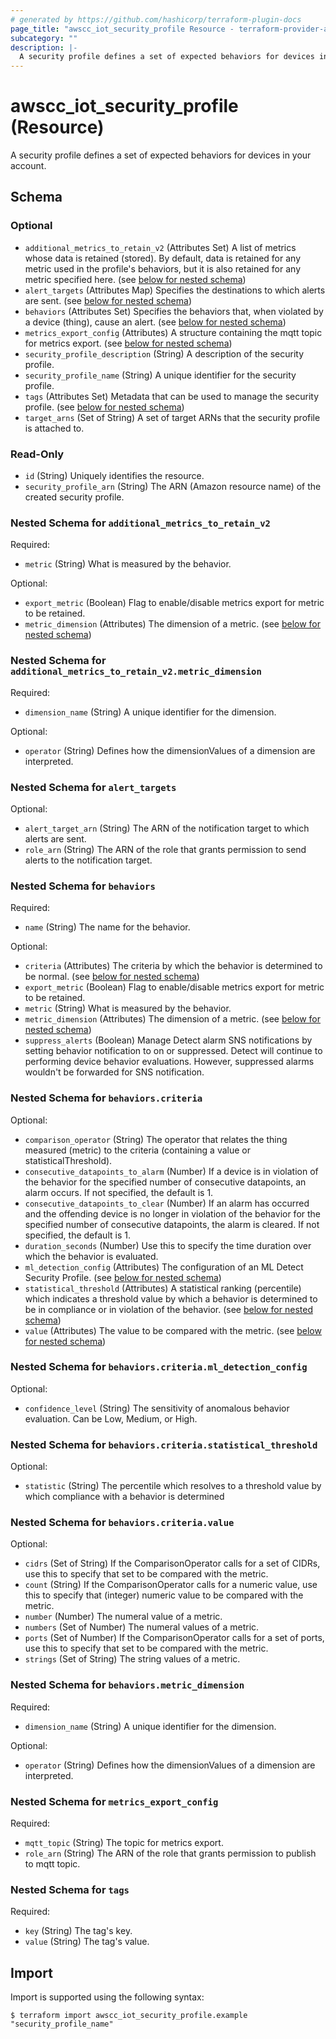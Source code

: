 ```yaml
---
# generated by https://github.com/hashicorp/terraform-plugin-docs
page_title: "awscc_iot_security_profile Resource - terraform-provider-awscc"
subcategory: ""
description: |-
  A security profile defines a set of expected behaviors for devices in your account.
---
```


# awscc_iot_security_profile (Resource)

A security profile defines a set of expected behaviors for devices in your account.



<!-- schema generated by tfplugindocs -->
## Schema

### Optional

- `additional_metrics_to_retain_v2` (Attributes Set) A list of metrics whose data is retained (stored). By default, data is retained for any metric used in the profile's behaviors, but it is also retained for any metric specified here. (see [below for nested schema](#nestedatt--additional_metrics_to_retain_v2))
- `alert_targets` (Attributes Map) Specifies the destinations to which alerts are sent. (see [below for nested schema](#nestedatt--alert_targets))
- `behaviors` (Attributes Set) Specifies the behaviors that, when violated by a device (thing), cause an alert. (see [below for nested schema](#nestedatt--behaviors))
- `metrics_export_config` (Attributes) A structure containing the mqtt topic for metrics export. (see [below for nested schema](#nestedatt--metrics_export_config))
- `security_profile_description` (String) A description of the security profile.
- `security_profile_name` (String) A unique identifier for the security profile.
- `tags` (Attributes Set) Metadata that can be used to manage the security profile. (see [below for nested schema](#nestedatt--tags))
- `target_arns` (Set of String) A set of target ARNs that the security profile is attached to.

### Read-Only

- `id` (String) Uniquely identifies the resource.
- `security_profile_arn` (String) The ARN (Amazon resource name) of the created security profile.

<a id="nestedatt--additional_metrics_to_retain_v2"></a>
### Nested Schema for `additional_metrics_to_retain_v2`

Required:

- `metric` (String) What is measured by the behavior.

Optional:

- `export_metric` (Boolean) Flag to enable/disable metrics export for metric to be retained.
- `metric_dimension` (Attributes) The dimension of a metric. (see [below for nested schema](#nestedatt--additional_metrics_to_retain_v2--metric_dimension))

<a id="nestedatt--additional_metrics_to_retain_v2--metric_dimension"></a>
### Nested Schema for `additional_metrics_to_retain_v2.metric_dimension`

Required:

- `dimension_name` (String) A unique identifier for the dimension.

Optional:

- `operator` (String) Defines how the dimensionValues of a dimension are interpreted.



<a id="nestedatt--alert_targets"></a>
### Nested Schema for `alert_targets`

Optional:

- `alert_target_arn` (String) The ARN of the notification target to which alerts are sent.
- `role_arn` (String) The ARN of the role that grants permission to send alerts to the notification target.


<a id="nestedatt--behaviors"></a>
### Nested Schema for `behaviors`

Required:

- `name` (String) The name for the behavior.

Optional:

- `criteria` (Attributes) The criteria by which the behavior is determined to be normal. (see [below for nested schema](#nestedatt--behaviors--criteria))
- `export_metric` (Boolean) Flag to enable/disable metrics export for metric to be retained.
- `metric` (String) What is measured by the behavior.
- `metric_dimension` (Attributes) The dimension of a metric. (see [below for nested schema](#nestedatt--behaviors--metric_dimension))
- `suppress_alerts` (Boolean) Manage Detect alarm SNS notifications by setting behavior notification to on or suppressed. Detect will continue to performing device behavior evaluations. However, suppressed alarms wouldn't be forwarded for SNS notification.

<a id="nestedatt--behaviors--criteria"></a>
### Nested Schema for `behaviors.criteria`

Optional:

- `comparison_operator` (String) The operator that relates the thing measured (metric) to the criteria (containing a value or statisticalThreshold).
- `consecutive_datapoints_to_alarm` (Number) If a device is in violation of the behavior for the specified number of consecutive datapoints, an alarm occurs. If not specified, the default is 1.
- `consecutive_datapoints_to_clear` (Number) If an alarm has occurred and the offending device is no longer in violation of the behavior for the specified number of consecutive datapoints, the alarm is cleared. If not specified, the default is 1.
- `duration_seconds` (Number) Use this to specify the time duration over which the behavior is evaluated.
- `ml_detection_config` (Attributes) The configuration of an ML Detect Security Profile. (see [below for nested schema](#nestedatt--behaviors--criteria--ml_detection_config))
- `statistical_threshold` (Attributes) A statistical ranking (percentile) which indicates a threshold value by which a behavior is determined to be in compliance or in violation of the behavior. (see [below for nested schema](#nestedatt--behaviors--criteria--statistical_threshold))
- `value` (Attributes) The value to be compared with the metric. (see [below for nested schema](#nestedatt--behaviors--criteria--value))

<a id="nestedatt--behaviors--criteria--ml_detection_config"></a>
### Nested Schema for `behaviors.criteria.ml_detection_config`

Optional:

- `confidence_level` (String) The sensitivity of anomalous behavior evaluation. Can be Low, Medium, or High.


<a id="nestedatt--behaviors--criteria--statistical_threshold"></a>
### Nested Schema for `behaviors.criteria.statistical_threshold`

Optional:

- `statistic` (String) The percentile which resolves to a threshold value by which compliance with a behavior is determined


<a id="nestedatt--behaviors--criteria--value"></a>
### Nested Schema for `behaviors.criteria.value`

Optional:

- `cidrs` (Set of String) If the ComparisonOperator calls for a set of CIDRs, use this to specify that set to be compared with the metric.
- `count` (String) If the ComparisonOperator calls for a numeric value, use this to specify that (integer) numeric value to be compared with the metric.
- `number` (Number) The numeral value of a metric.
- `numbers` (Set of Number) The numeral values of a metric.
- `ports` (Set of Number) If the ComparisonOperator calls for a set of ports, use this to specify that set to be compared with the metric.
- `strings` (Set of String) The string values of a metric.



<a id="nestedatt--behaviors--metric_dimension"></a>
### Nested Schema for `behaviors.metric_dimension`

Required:

- `dimension_name` (String) A unique identifier for the dimension.

Optional:

- `operator` (String) Defines how the dimensionValues of a dimension are interpreted.



<a id="nestedatt--metrics_export_config"></a>
### Nested Schema for `metrics_export_config`

Required:

- `mqtt_topic` (String) The topic for metrics export.
- `role_arn` (String) The ARN of the role that grants permission to publish to mqtt topic.


<a id="nestedatt--tags"></a>
### Nested Schema for `tags`

Required:

- `key` (String) The tag's key.
- `value` (String) The tag's value.

## Import

Import is supported using the following syntax:

```shell
$ terraform import awscc_iot_security_profile.example "security_profile_name"
```
